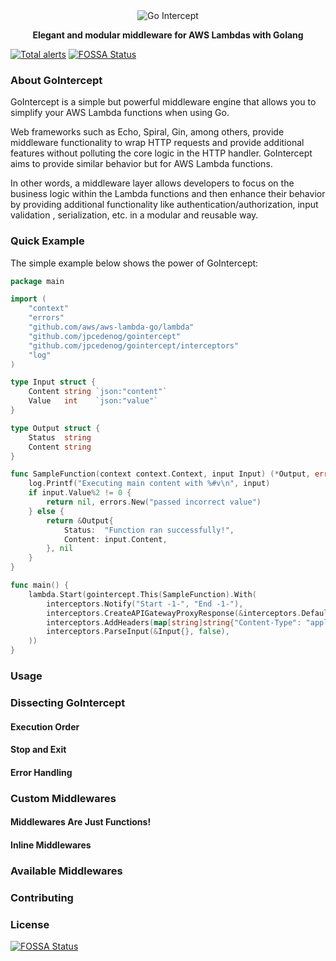 <div align="center">
  <img alt="Go Intercept" src="img/GoIntercept.png"/>
  <p><strong>Elegant and modular middleware for AWS Lambdas with Golang</strong></p>
</div>

[![Total alerts](https://img.shields.io/lgtm/alerts/g/jpcedenog/gointercept.svg?logo=lgtm&logoWidth=18)](https://lgtm.com/projects/g/jpcedenog/gointercept/alerts/)
[![FOSSA Status](https://app.fossa.com/api/projects/git%2Bgithub.com%2Fjpcedenog%2Fgointercept.svg?type=shield)](https://app.fossa.com/projects/git%2Bgithub.com%2Fjpcedenog%2Fgointercept?ref=badge_shield)

### About GoIntercept

GoIntercept is a simple but powerful middleware engine that allows you to simplify your AWS Lambda functions when using
 Go.

Web frameworks such as Echo, Spiral, Gin, among others, provide middleware functionality to wrap HTTP requests and
 provide additional features without polluting the core logic in the HTTP handler. GoIntercept aims to provide
  similar behavior but for AWS Lambda functions.

In other words, a middleware layer allows developers to focus on the business logic within the Lambda functions and then
 enhance their behavior by providing additional functionality like authentication/authorization, input validation
 , serialization, etc. in a modular and reusable way.

### Quick Example

The simple example below shows the power of GoIntercept:

```go
package main

import (
	"context"
	"errors"
	"github.com/aws/aws-lambda-go/lambda"
	"github.com/jpcedenog/gointercept"
	"github.com/jpcedenog/gointercept/interceptors"
	"log"
)

type Input struct {
	Content string `json:"content"`
	Value   int    `json:"value"`
}

type Output struct {
	Status  string
	Content string
}

func SampleFunction(context context.Context, input Input) (*Output, error) {
	log.Printf("Executing main content with %#v\n", input)
	if input.Value%2 != 0 {
		return nil, errors.New("passed incorrect value")
	} else {
		return &Output{
			Status:  "Function ran successfully!",
			Content: input.Content,
		}, nil
	}
}

func main() {
	lambda.Start(gointercept.This(SampleFunction).With(
		interceptors.Notify("Start -1-", "End -1-"),
		interceptors.CreateAPIGatewayProxyResponse(&interceptors.DefaultStatusCodes{Success: 200, Error: 400}),
		interceptors.AddHeaders(map[string]string{"Content-Type": "application/json", "company-header1": "foo1", "company-header2": "foo2"}),
		interceptors.ParseInput(&Input{}, false),
	))
}
```

### Usage

### Dissecting GoIntercept

#### Execution Order

#### Stop and Exit

#### Error Handling

### Custom Middlewares

#### Middlewares Are Just Functions!

#### Inline Middlewares

### Available Middlewares

### Contributing

### License


[![FOSSA Status](https://app.fossa.com/api/projects/git%2Bgithub.com%2Fjpcedenog%2Fgointercept.svg?type=large)](https://app.fossa.com/projects/git%2Bgithub.com%2Fjpcedenog%2Fgointercept?ref=badge_large)